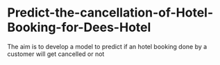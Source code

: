 # Predict-the-cancellation-of-Hotel-Booking-for-Dees-Hotel

The aim is to develop a model to predict if an hotel booking done by a customer will get cancelled or not
